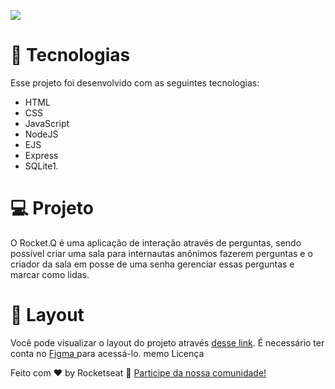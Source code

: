 



[![](https://raw.githubusercontent.com/rocketseat-education/nlw-06-discover/main/.github/Rocket_Q.png)](https://raw.githubusercontent.com/rocketseat-education/nlw-06-discover/main/.github/Rocket_Q.png)


#   :rocket: Tecnologias

Esse projeto foi desenvolvido com as seguintes tecnologias:

-   HTML
-   CSS
-  JavaScript
-  NodeJS
-  EJS
-  Express
-  SQLite1. 

#  :computer: Projeto


O Rocket.Q é uma aplicação de interação através de perguntas, sendo possível criar uma sala para internautas anônimos fazerem perguntas e o criador da sala em posse de uma senha gerenciar essas perguntas e marcar como lidas.


# :bookmark: Layout
Você pode visualizar o layout do projeto através [desse link](https://www.figma.com/file/vp3iFfd1ohCbHyDX9jCiQi/Roquet.q-%2302 "desse link"). É necessário ter conta no [Figma ](https://www.figma.com/ "Figma ")para acessá-lo.
memo Licença



Feito com :hearts: by Rocketseat :wave: [Participe da nossa comunidade!](https://discord.com/invite/gCRAFhc "Participe da nossa comunidade!")
